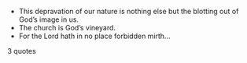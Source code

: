  - This depravation of our nature is nothing else but the blotting out of God’s image in us.
 - The church is God’s vineyard.
 - For the Lord hath in no place forbidden mirth...

3 quotes